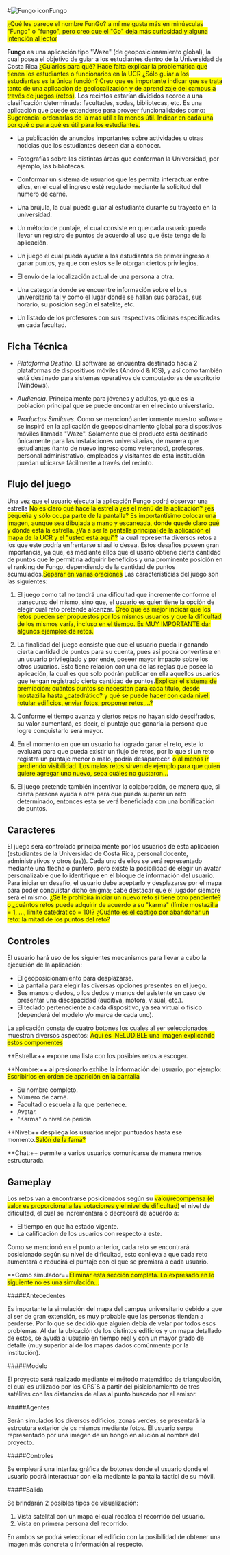 #![Fungo icon](https://encrypted-tbn1.gstatic.com/images?q=tbn:ANd9GcQWr0jR5_wG9R4twg-bK2-lHCTD0FnzJGEVkgKDwwEWLIyVTAL3)Fungo

<span style="background:yellow">¿Qué les parece el nombre FunGo? a mí me gusta más en minúsculas "Fungo" o "fungo", pero creo que el "Go" deja más curiosidad y alguna intención al lector</span>

**Fungo** es una aplicación tipo "Waze" (de geoposicionamiento global), la cual posea el objetivo de guiar a los estudiantes dentro de la Universidad de Costa Rica <span style="background:yellow">¿Guiarlos para qué? Hace falta explicar la problemática que tienen los estudiantes o funcionarios en la UCR ¿Sólo guiar a los estudiantes es la única función? Creo que es importante indicar que se trata tanto de una aplicación de geolocalización y de aprendizaje del campus a través de juegos (retos)</span>. Los recintos estarían divididos acorde a una clasificación determinada: facultades, sodas, bibliotecas, etc.  Es una aplicación que puede extenderse para proveer funcionalidades como: <span style="background:yellow">Sugerencia: ordenarlas de la más útil a la menos útil. Indicar en cada una por qué o para qué es útil para los estudiantes.</span>

* La publicación de anuncios importantes sobre actividades u otras noticias que los estudiantes deseen dar a conocer.

* Fotografías sobre las distintas áreas que conforman la Universidad, por ejemplo, las bibliotecas.

* Conformar un sistema de usuarios que les permita interactuar entre ellos, en el cual el ingreso esté regulado mediante la solicitud del número de carné. 

* Una brújula, la cual pueda guiar al estudiante durante su trayecto en la universidad.  

* Un método de puntaje, el cual consiste en que cada usuario pueda llevar un registro de puntos de acuerdo al uso que éste tenga de la aplicación.

* Un juego el cual pueda ayudar a los estudiantes de primer ingreso a ganar puntos, ya que con estos se le otorgan ciertos privilegios.

* El envío de la localización actual de una persona a otra.

* Una categoría donde se encuentre información sobre el bus universitario tal y como el lugar donde se hallan sus paradas, sus horario, su posición según el satelite, etc.

* Un listado de los profesores con sus respectivas oficinas especificadas en cada facultad.




## Ficha Técnica

* *Plataforma Destino*. El software se encuentra destinado hacia 2 plataformas de dispositivos móviles (Android & IOS), y así como también está destinado para sistemas operativos de computadoras de escritorio (Windows).

* *Audiencia*. Principalmente para jóvenes y adultos, ya que  es la población principal que se puede encontrar en el recinto universtario.

* *Productos Similares*. Como se mencionó anteriormente nuestro software se inspiró en la aplicación de geoposicinamiento global para dispostivos móviles llamada "Waze". Solamente que el producto está destinado únicamente para las instalaciones universitarias, de manera que estudiantes (tanto de nuevo ingreso como veteranos), profesores, personal administrativo, empleados y visitantes de esta institución puedan ubicarse fácilmente a través del recinto.



## Flujo del juego

Una vez que el usuario ejecuta la aplicación Fungo podrá observar una estrella <span style="background:yellow">No es claro qué hace la estrella ¿es el menú de la aplicación? ¿es pequeña y sólo ocupa parte de la pantalla? Es importantísimo colocar una imagen, aunque sea dibujada a mano y escaneada, donde quede claro qué y dónde está la estrella. ¿Va a ser la pantalla principal de la aplicación el mapa de la UCR y el "usted está aquí"?</span> la cual representa diversos retos a los que este podría enfrentarse si así lo desea. Estos desafíos poseen gran importancia, ya que, es mediante ellos que el usario obtiene cierta cantidad de puntos que le permitiría adquirir beneficios y una prominente posición en el ranking de Fungo, dependiendo de la cantidad de puntos acumulados.<span style="background:yellow">Separar en varias oraciones</span>
Las característicias del juego son las siguientes:

1. El juego como tal no tendrá una dificultad que incremente conforme el transcurso del mismo, sino que, el usuario es quien tiene la opción de elegir cual reto pretende alcanzar. <span style="background:yellow">Creo que es mejor indicar que los retos pueden ser propuestos por los mismos usuarios y que la dificultad de los mismos varía, incluso en el tiempo. Es MUY IMPORTANTE dar algunos ejemplos de retos.</span>

2. La finalidad del juego consiste que que el usuario pueda ir ganando cierta cantidad de puntos para su cuenta, pues así podrá convertirse en un usuario privilegiado y por ende, poseer mayor impacto sobre los otros usuarios. Esto tiene relacion con una de las reglas que posee la aplicación, la cual es que solo podrán publicar en ella aquellos usuarios que tengan registrado cierta cantidad de puntos.<span style="background:yellow">Explicar el sistema de premiación: cuántos puntos se necesitan para cada título, desde mostazilla hasta ¿catedrático? y qué se puede hacer con cada nivel: rotular edificios, enviar fotos, proponer retos,...?</span>

3. Conforme el tiempo avanza y ciertos retos no hayan sido descifrados, su valor aumentará, es decir, el puntaje que ganaría la persona que logre conquistarlo será mayor.

4. En el momento en que un usuario ha logrado ganar el reto, este lo evaluará para que pueda existir un flujo de retos, por lo que si un reto registra un puntaje menor o malo, podría desaparecer. <span style="background:yellow">o al menos ir perdiendo visibilidad. Los malos retos sirven de ejemplo para que quien quiere agregar uno nuevo, sepa cuáles no gustaron...</span>

5. El juego pretende también incentivar la colaboración, de manera que, si cierta persona ayuda a otra para que pueda superar un reto determinado, entonces esta se verá beneficiada con una bonificación de puntos.



## Caracteres

El juego será controlado principalmente por los usuarios de esta aplicación (estudiantes de la Universidad de Costa Rica, personal docente, administrativos y otros (as)). Cada uno de ellos se verá representado mediante una flecha o puntero, pero existe la posibilidad de elegir un avatar personalizable que lo identifique en el bloque de información del usuario. Para iniciar un desafío, el usuario debe aceptarlo y desplazarse por el mapa para poder conquistar dicho enigma; cabe destacar que el jugador siempre será el mismo. <span style="background:yellow">¿Se le prohibirá iniciar un nuevo reto si tiene otro pendiente? o ¿cuántos retos puede adquirir de acuerdo a su "karma" (límite mostazilla = 1, ..., límite catedrático = 10)? ¿Cuánto es el castigo por abandonar un reto: la mitad de los puntos del reto?</span>

## Controles

El usuario hará uso de los siguientes mecanismos para llevar a cabo la ejecución de la aplicación:


- El geoposicionamiento para desplazarse.
- La pantalla para elegir las diversas opciones presentes en el juego. 
- Sus manos o dedos, o los dedos y manos del asistente en caso de presentar una discapacidad (auditiva, motora, visual, etc.).
- El teclado perteneciente a cada dispositivo, ya sea virtual o físico (dependerá del modelo y/o marca de cada uno).

La aplicación consta de cuatro botones los cuales al ser seleccionados muestran diversos aspectos: <span style="background:yellow">Aquí es INELUDIBLE una imagen explicando estos componentes</span>

++Estrella:++ expone una lista con los posibles retos a escoger.

++Nombre:++ al presionarlo exhibe la información del usuario, por ejemplo: <span style="background:yellow">Escribirlos en orden de aparición en la pantalla</span>
- Su nombre completo.
- Número de carné.
- Facultad o escuela a la que pertenece.
- Avatar.
- "Karma" o nivel de pericia

++Nivel:++ despliega los usuarios mejor puntuados hasta ese momento.<span style="background:yellow">Salón de la fama?</span>

++Chat:++ permite a varios usuarios comunicarse de manera menos estructurada.

## Gameplay

Los retos van a encontrarse posicionados según su <span style="background:yellow">valor/recompensa (el valor es proporcional a las votaciones y el nivel de dificultad)</span> el nivel de dificultad, el cual se incrementará o decrecerá de acuerdo a:

- El tiempo en que ha estado vigente.
- La calificación de los usuarios con respecto a este.

Como se mencionó en el punto anterior, cada reto se encontrará posicionado según su nivel de dificultad, esto conlleva a que cada reto aumentará o reducirá el puntaje con el que se premiará a cada usuario.


==Como simulador==<span style="background:yellow">Eliminar esta sección completa. Lo expresado en lo siguiente no es una simulación...</span>

#####Antecedentes

Es importante la simulación del mapa del campus universitario debido a que al ser de gran extensión,  es muy probable que las personas tiendan a perderse. Por lo que se decidió que alguien debía de velar por todos esos problemas. Al dar la ubicación de los distintos edificios y un mapa detallado de estos, se ayuda al usuario en tiempo real y con un mayor grado de detalle (muy superior al de los mapas dados comúnmente por la institución).

#####Modelo

El proyecto será realizado mediante el método matemático de triangulación, el cual es utilizado por los GPS´S a partir del pisicionamiento de tres satélites con las distancias de ellas al punto buscado por el emisor.

#####Agentes

Serán simulados los diversos edificios, zonas verdes, se presentará la estrcutura exterior de os mismos mediante fotos. El usuario serpa representado por una imagen de un hongo en alución al nombre del proyecto.

#####Controles

Se empleará una interfaz gráfica de botones donde el usuario donde el usuario podrá interactuar con ella mediante la pantalla tácticl de su móvil.

#####Salida

Se brindarán 2 posibles tipos de visualización:
1. Vista satelital con un mapa el cual recalca el recorrido del usuario.
2. Vista en primera persona del recorrido.

En ambos se podrá seleccionar el edificio con la posibilidad de obtener una imagen más concreta o información al respecto.
